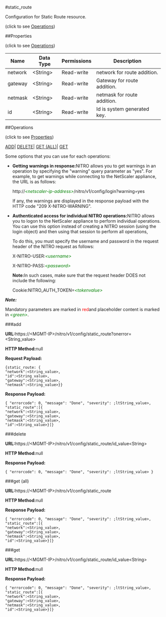 #static_route



Configuration for Static Route resource.

<span>(click to see [Operations](#operations))</span>



##Properties 

<span>(click to see [Operations](#operations))</span>





<table><thead><tr><th>Name</th><th>Data Type</th><th>Permissions</th><th>Description</th></tr></thead><tbody><tr><td>network</td><td>&lt;String></td><td>Read-write</td><td>network for route addition.</td></tr><tr><td>gateway</td><td>&lt;String></td><td>Read-write</td><td>Gateway for route addition.</td></tr><tr><td>netmask</td><td>&lt;String></td><td>Read-write</td><td>netmask for route addition.</td></tr><tr><td>id</td><td>&lt;String></td><td>Read-write</td><td>Id is system generated key.</td></tr></tbody></table>

##Operations 

<span>(click to see [Properties](#properties))</span>





[ADD](#add)| [DELETE](#delete)| [GET (ALL)](#get-all)| [GET](#get)





Some options that you can use for each operations:

<ul><li><p><b>Getting warnings in response:</b>NITRO allows you to get warnings in an operation by specifying the "warning" query parameter as "yes". For example, to get warnings while connecting to the NetScaler appliance, the URL is as follows:</p><p>http://<span style="color:green;font-style:italic;">&lt;netscaler-ip-address&gt;</span>/nitro/v1/config/login?warning=yes</p><p>If any, the warnings are displayed in the response payload with the HTTP code "209 X-NITRO-WARNING".</p></li><li><p><b>Authenticated access for individual NITRO operations:</b>NITRO allows you to logon to the NetScaler appliance to perform individual operations. You can use this option instead of creating a NITRO session (using the login object) and then using that session to perform all operations,</p><p>To do this, you must specify the username and password in the request header of the NITRO request as follows:</p><p>X-NITRO-USER:<span style="color:green;font-style:italic;">&lt;username&gt;</span></p><p>X-NITRO-PASS:<span style="color:green;font-style:italic;">&lt;password&gt;</span></p><p><b>Note:</b>In such cases, make sure that the request header DOES not include the following:</p><p>Cookie:NITRO_AUTH_TOKEN=<span style="color:green;font-style:italic;">&lt;tokenvalue&gt;</span></p></li></ul>







***Note:*** 

Mandatory parameters are marked in <span style="color:#FF0000;">red</span>and placeholder content is marked in <span style="color:green;font-style:italic">&lt;green&gt;</span>.



###add







<b>URL:</b>https://&lt;MGMT-IP&gt;/nitro/v1/config/static_route?onerror=&lt;String_value&gt;

<b>HTTP Method:</b>null

<b>Request Payload: </b>
```
{static_route: {
"network":<String_value>,
"id":<String_value>,
"gateway":<String_value>,
"netmask":<String_value>}}
```

<b>Response Payload: </b>
```
{ "errorcode": 0, "message": "Done", "severity": ;ltString_value>, "static_route":[{
"network":<String_value>,
"gateway":<String_value>,
"netmask":<String_value>,
"id":<String_value>}]}
```







###delete







<b>URL:</b>https://&lt;MGMT-IP&gt;/nitro/v1/config/static_route/id_value&lt;String&gt;

<b>HTTP Method:</b>null

<b>Response Payload: </b>
```
{ "errorcode": 0, "message": "Done", "severity": ;ltString_value> }
```







###get (all)







<b>URL:</b>https://&lt;MGMT-IP&gt;/nitro/v1/config/static_route

<b>HTTP Method:</b>null

<b>Response Payload: </b>
```
{ "errorcode": 0, "message": "Done", "severity": ;ltString_value>, "static_route":[{
"network":<String_value>,
"gateway":<String_value>,
"netmask":<String_value>,
"id":<String_value>}]}
```







###get







<b>URL:</b>https://&lt;MGMT-IP&gt;/nitro/v1/config/static_route/id_value&lt;String&gt;

<b>HTTP Method:</b>null

<b>Response Payload: </b>
```
{ "errorcode": 0, "message": "Done", "severity": ;ltString_value>, "static_route":[{
"network":<String_value>,
"gateway":<String_value>,
"netmask":<String_value>,
"id":<String_value>}]}
```







